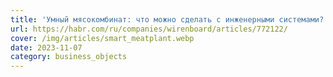 ```yaml
---
title: 'Умный мясокомбинат: что можно сделать с инженерными системами?'
url: https://habr.com/ru/companies/wirenboard/articles/772122/
cover: /img/articles/smart_meatplant.webp
date: 2023-11-07
category: business_objects
---
```

